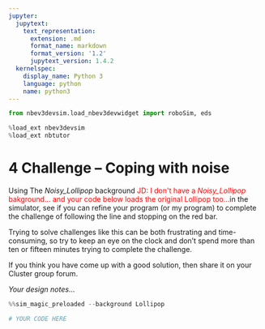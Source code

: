 ```yaml
---
jupyter:
  jupytext:
    text_representation:
      extension: .md
      format_name: markdown
      format_version: '1.2'
      jupytext_version: 1.4.2
  kernelspec:
    display_name: Python 3
    language: python
    name: python3
---
```


```python
from nbev3devsim.load_nbev3devwidget import roboSim, eds

%load_ext nbev3devsim
%load_ext nbtutor
```

<!-- #region activity=true -->
# 4 Challenge – Coping with noise

Using The *Noisy_Lollipop* background <font color='red'>JD: I don't have a *Noisy_Lollipop* bakground... and your code below loads the original Lollipop too...</font>in the simulator, see if you can refine your program (or my program) to complete the challenge of following the line and stopping on the red bar.

Trying to solve challenges like this can be both frustrating and time-consuming, so try to keep an eye on the clock and don’t spend more than ten or fifteen minutes trying to complete the challenge.

If you think you have come up with a good solution, then share it on your Cluster group forum.
<!-- #endregion -->

<!-- #region student=true -->
*Your design notes...*
<!-- #endregion -->

```python student=true
%%sim_magic_preloaded --background Lollipop

# YOUR CODE HERE
```
